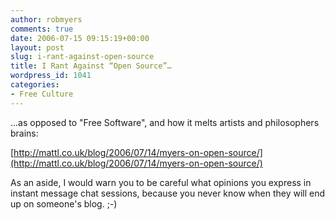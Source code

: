 ```yaml
---
author: robmyers
comments: true
date: 2006-07-15 09:15:19+00:00
layout: post
slug: i-rant-against-open-source
title: I Rant Against “Open Source”…
wordpress_id: 1041
categories:
- Free Culture
---
```


  
...as opposed to "Free Software", and how it melts artists and philosophers brains:  


  
[http://mattl.co.uk/blog/2006/07/14/myers-on-open-source/](http://mattl.co.uk/blog/2006/07/14/myers-on-open-source/)  


  
As an aside, I would warn you to be careful what opinions you express in instant message chat sessions, because you never know when they will end up on someone's blog. ;-)  


  


